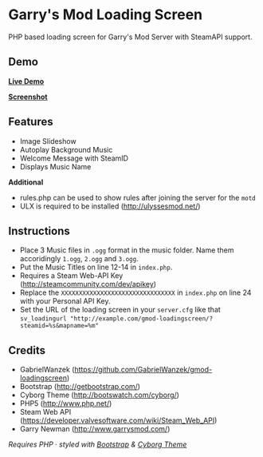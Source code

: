 Garry's Mod Loading Screen
==================

PHP based loading screen for Garry's Mod Server with SteamAPI support.

## Demo

**[Live Demo](http://au1st3in.no-ip.info/gmod/?steamid=76561198026915793&mapname=test)**

**[Screenshot](http://i.imgur.com/GjxCBJT.jpg)**

## Features

- Image Slideshow
- Autoplay Background Music
- Welcome Message with SteamID
- Displays Music Name

**Additional**
- rules.php can be used to show rules after joining the server for the `motd`
- ULX is required to be installed (http://ulyssesmod.net/)


## Instructions

* Place 3 Music files in `.ogg` format in the music folder. Name them accoridingly `1.ogg`, `2.ogg` and `3.ogg`.
* Put the Music Titles on line 12-14 in `index.php`.
* Requires a Steam Web-API Key (http://steamcommunity.com/dev/apikey)
* Replace the `XXXXXXXXXXXXXXXXXXXXXXXXXXXXXXXX` in `index.php` on line 24 with your Personal API Key.
* Set the URL of the loading screen in your `server.cfg` like that `sv_loadingurl "http://example.com/gmod-loadingscreen/?steamid=%s&mapname=%m"`

## Credits
* GabrielWanzek (https://github.com/GabrielWanzek/gmod-loadingscreen)
* Bootstrap (http://getbootstrap.com/)
* Cyborg Theme (http://bootswatch.com/cyborg/)
* PHP5 (http://www.php.net/)
* Steam Web API (https://developer.valvesoftware.com/wiki/Steam_Web_API)
* Garry Newman (http://www.garrysmod.com/)

_Requires PHP_ &middot; _styled with [Bootstrap](http://getbootstrap.com/) & [Cyborg Theme](http://bootswatch.com/cyborg/)_







